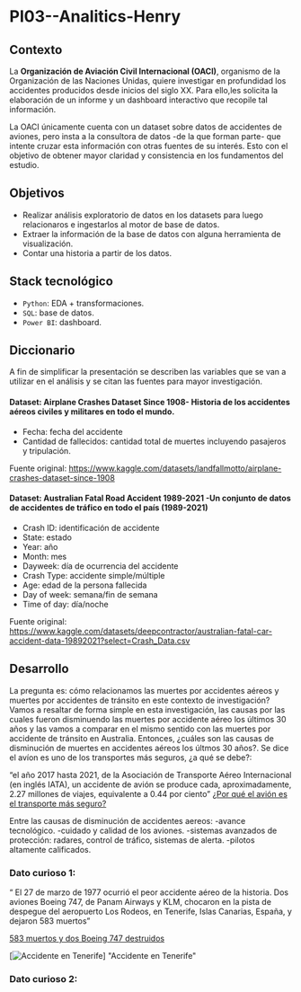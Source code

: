 # PI03--Analitics-Henry

## **Contexto**
La **Organización de Aviación Civil Internacional (OACI)**, organismo de la Organización de las Naciones Unidas,
quiere investigar en profundidad los accidentes producidos desde inicios del siglo XX. Para ello,les solicita la elaboración de un informe y un
dashboard interactivo que recopile tal información.

La OACI únicamente cuenta con un dataset sobre datos de accidentes de aviones, pero insta a la consultora de datos -de la que forman parte- que intente 
cruzar esta información con otras fuentes de su interés. Esto con el objetivo de obtener mayor claridad y consistencia en los fundamentos del estudio.

## **Objetivos**
 

+ Realizar análisis exploratorio de datos en los datasets para luego relacionaros e ingestarlos al  motor de base de datos.
+ Extraer la información de la base de datos con alguna herramienta de visualización. 
+ Contar una historia a partir de los datos.

## **Stack tecnológico**

+ `Python`: EDA + transformaciones. 
+ `SQL`: base de datos.
+ `Power BI`: dashboard.



## **Diccionario**

A fin de simplificar la presentación se describen las variables que se van a utilizar en el análisis y se citan las fuentes para mayor investigación.

#### Dataset: Airplane Crashes Dataset Since 1908- Historia de los accidentes aéreos civiles y militares en todo el mundo.

+ Fecha: fecha del accidente
+ Cantidad de fallecidos: cantidad total de muertes incluyendo pasajeros y tripulación.

Fuente original: https://www.kaggle.com/datasets/landfallmotto/airplane-crashes-dataset-since-1908

#### Dataset: Australian Fatal Road Accident 1989-2021 -Un conjunto de datos de accidentes de tráfico en todo el país (1989-2021)

+ Crash ID: identificación de accidente
+ State: estado
+ Year: año
+ Month: mes
+ Dayweek: día de ocurrencia del accidente
+ Crash Type: accidente simple/múltiple
+ Age: edad de la persona fallecida
+ Day of week: semana/fin de semana
+ Time of day: día/noche

Fuente original: https://www.kaggle.com/datasets/deepcontractor/australian-fatal-car-accident-data-19892021?select=Crash_Data.csv

## **Desarrollo**

La pregunta es: cómo relacionamos las muertes por accidentes aéreos y muertes por accidentes de tránsito en este contexto de investigación?
Vamos a resaltar de forma simple en esta investigación, las causas por las cuales fueron disminuendo las muertes por accidente aéreo los últimos 30 años y las vamos a comparar en el mismo sentido con las muertes por accidente de tránsito en Australia.
Entonces, ¿cuáles son las causas de disminución de muertes en accidentes aéreos los últmos 30 años?. Se dice el avíon es uno de los transportes más seguros, ¿a qué se debe?:

“el año 2017 hasta 2021, de la Asociación de Transporte Aéreo Internacional (en inglés IATA), un accidente de avión se produce cada, aproximadamente, 2.27 millones de viajes, equivalente a 0.44 por ciento”
[¿Por qué el avión es el transporte más seguro?](https://listindiario.com/la-republica/2022/09/25/740351/por-que-el-avion-es-el-transporte-mas-seguro "¿Por qué el avión es el transporte más seguro?")

Entre las causas de disminución de accidentes aereos:
-avance tecnológico.
-cuidado y calidad de los aviones.
-sistemas avanzados de protección: radares, control de tráfico, sistemas de alerta.
-pilotos altamente calificados.


### Dato curioso 1:
“ El 27 de marzo de 1977 ocurrió el peor accidente aéreo de la historia.
Dos aviones Boeing 747, de Panam Airways y KLM, chocaron en la pista de despegue del aeropuerto Los Rodeos, en Tenerife,
Islas Canarias, España, y dejaron 583 muertos”

[583 muertos y dos Boeing 747 destruidos](https://www.bbc.com/mundo/noticias-39402012 "583 muertos y dos Boeing 747 destruidos")

[![Accidente en Tenerife](https://ichef.bbci.co.uk/news/800/cpsprodpb/0A02/production/_95326520_gettyimages-3259518.jpg.webp "Accidente en Tenerife")] 
"Accidente en Tenerife"

### Dato curioso 2:













